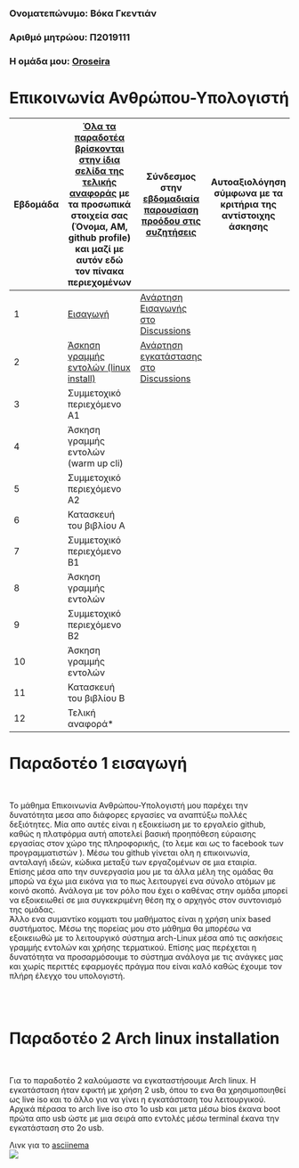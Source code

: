 
### Ονοματεπώνυμο: Βόκα Γκεντιάν
### Αριθμό μητρώου: Π2019111
### Η ομάδα μου: [Oroseira](https://github.com/Oroseira)

# Επικοινωνία Ανθρώπου-Υπολογιστή


| Εβδομάδα | [Όλα τα παραδοτέα βρίσκονται στην ίδια σελίδα της τελικής αναφοράς](https://courses-ionio.github.io/help/deliverables/) με τα προσωπικά στοιχεία σας (Όνομα, ΑΜ, github profile) και μαζί με αυτόν εδώ τον πίνακα περιεχομένων | Σύνδεσμος στην [εβδομαδιαία παρουσίαση προόδου στις συζητήσεις](https://github.com/courses-ionio/help/discussions/categories/show-and-tell) | Αυτοαξιολόγηση σύμφωνα με τα κριτήρια της αντίστοιχης άσκησης |
| --- | --- | --- | --- |
| 1 |  [Εισαγωγή](https://github.com/Genti-voka/hci/blob/2019111/projects/2019111/README.md#%CF%80%CE%B1%CF%81%CE%B1%CE%B4%CE%BF%CF%84%CE%AD%CE%BF-1-%CE%B5%CE%B9%CF%83%CE%B1%CE%B3%CF%89%CE%B3%CE%AE) | [Ανάρτηση Εισαγωγής στο Discussions](https://github.com/courses-ionio/help/discussions/938) | |
| 2 | [Άσκηση γραμμής εντολών (linux install)](https://github.com/Genti-voka/hci/edit/2019111/projects/2019111/README.md#%CF%80%CE%B1%CF%81%CE%B1%CE%B4%CE%BF%CF%84%CE%AD%CE%BF-2-arch-linux-installation) | [Ανάρτηση εγκατάστασης στο Discussions](https://github.com/courses-ionio/help/discussions/1019) | |
| 3 | Συμμετοχικό περιεχόμενο A1 | | |
| 4 | Άσκηση γραμμής εντολών (warm up cli) | | |
| 5 | Συμμετοχικό περιεχόμενο A2 | | |
| 6 | Κατασκευή του βιβλίου Α | | |
| 7 | Συμμετοχικό περιεχόμενο B1 | | |
| 8 | Άσκηση γραμμής εντολών | | |
| 9 | Συμμετοχικό περιεχόμενο B2 | | |
| 10 | Άσκηση γραμμής εντολών | | |
| 11 | Κατασκευή του βιβλίου Β | | |
| 12 | Τελική αναφορά* | | |



# Παραδοτέο 1 εισαγωγή
<br>
<p>Το μάθημα Επικοινωνία Ανθρώπου-Υπολογιστή μου παρέχει την δυνατότητα μεσα απο διάφορες εργασίες  να αναπτύξω πολλές δεξιότητες. Μία απο αυτές είναι η εξοικείωση με το  εργαλείο github, καθώς η πλατφόρμα αυτή αποτελεί βασική προηπόθεση εύραισης εργασίας στον χώρο της πληροφορικής, (το λεμε και ως το facebook των προγραμματιστών ). Μέσω του github γίνεται ολη η επικοινωνία, ανταλαγή ιδεών, κώδικα  μεταξύ των εργαζομένων σε μια εταιρία. 
<br>
Επίσης μέσα απο την συνεργασία μου με τα άλλα μέλη της ομάδας θα μπορώ να έχω μια εικόνα για το πως λειτουργεί ενα σύνολο ατόμων με κοινό σκοπό. Ανάλογα με τον ρόλο που έχει ο καθένας στην ομάδα μπορεί να εξοικειωθεί σε μια συγκεκριμένη θέση πχ ο αρχηγός στον συντονισμό της ομάδας. 
<br>
Άλλο ενα συμαντίκο κομματι του μαθήματος είναι η χρήση unix based συστήματος. Μέσω της πορείας μου στο μάθημα θα μπορέσω να εξοικειωθώ με το λειτουργικό σύστημα arch-Linux μέσα από τις ασκήσεις γραμμής εντολών και χρήσης τερματικού. Επίσης μας περέχεται η δυνατότητα να προσαρμόσουμε το σύστημα ανάλογα με τις ανάγκες μας και χωρίς περιττές εφαρμογές πράγμα που είναι καλό καθώς έχουμε τον πλήρη έλεγχο του υπολογιστή. </p>
<br> </br>

# Παραδοτέο 2 Arch linux installation 
<br>

<p>Για το παραδοτέο 2 καλούμαστε να εγκαταστήσουμε Arch linux. H  εγκατάσταση ήταν εφικτή με χρήση 2 usb, όπου το ενα θα χρησιμοποιηθεί ως live iso και το άλλο για να γίνει η εγκατάσταση του λειτουργικού. Αρχικά πέρασα το arch live iso στο 1ο usb και μετα μέσω bios έκανα boot πρώτα απο usb ώστε με μια σειρά απο εντολές μέσω terminal έκανα την εγκατάσταση στο 2ο usb.</p>

Λινκ για το [asciinema](https://asciinema.org/a/KrXOLLMs1KoWDuVv8b6sY5V8a)
<br>
<a href="https://asciinema.org/a/KrXOLLMs1KoWDuVv8b6sY5V8a" target="_blank"><img src="https://asciinema.org/a/KrXOLLMs1KoWDuVv8b6sY5V8a.svg" /></a>


